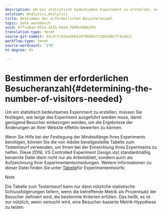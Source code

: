 ```yaml
---
description: Um ein statistisch bedeutsames Experiment zu erstellen, müssen Sie festlegen, wie lange das Experiment ausgeführt werden muss, damit genügend Besucher einbezogen werden, um die Ergebnisse der Änderungen an Ihrer Website effektiv bewerten zu können.
solution: Analytics,Analytics
title: Bestimmen der erforderlichen Besucheranzahl
topic: Data workbench
uuid: 07fca0aa-031a-4335-bba4-fb00cb90e29d
translation-type: tm+mt
source-git-commit: 34cdcfc83ae6bb620706db37228e200cff43ab2c
workflow-type: tm+mt
source-wordcount: '178'
ht-degree: 6%

---
```



# Bestimmen der erforderlichen Besucheranzahl{#determining-the-number-of-visitors-needed}

Um ein statistisch bedeutsames Experiment zu erstellen, müssen Sie festlegen, wie lange das Experiment ausgeführt werden muss, damit genügend Besucher einbezogen werden, um die Ergebnisse der Änderungen an Ihrer Website effektiv bewerten zu können.

Wenn Sie Hilfe bei der Festlegung der Mindestlänge Ihres Experiments benötigen, können Sie die von Adobe bereitgestellte Tabelle zum Testentwurf verwenden, um Ihnen bei der Entwicklung Ihres Experiments zu helfen. Diese [!DNL VS Controlled Experiment Design.xls] standardmäßig benannte Datei dient nicht nur als Arbeitsblatt, sondern auch als Aufzeichnung Ihrer Experimententscheidungen. Weitere Informationen zu dieser Datei finden Sie unter [Tabelle](../../../home/c-undst-ctrld-exp/t-exp-dsn-spst.md#task-d7f674980fe9415d80371d6020bcf164)für Experimententwürfe.

>[!NOTE]
>
>Die Tabelle zum Testentwurf kann nur dann nützliche statistische Schlussfolgerungen liefern, wenn die betreffende Metrik als Prozentsatz der Besucher definiert wird, die bestimmte Kriterien erfüllen. Das heißt, es ist nur nützlich, wenn versucht wird, eine Besucher-basierte Metrik-Hypothese zu testen.

